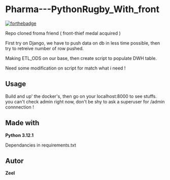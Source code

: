 # Pharma---PythonRugby_With_front

[![forthebadge](http://forthebadge.com/images/badges/built-with-love.svg)](http://forthebadge.com)  


Repo cloned froma friend ( front-thief medal acquired )

First try on Django, we have to push data on db in less time possible, then try to retreive number of row pushed.

Making ETL_ODS on our base, then create script to populate DWH table.

Need some modification on script for match what i need !

## Usage

Build and up' the docker's, then go on your localhost:8000 to see stuffs.
you can't check admin right now, don't be shy to ask a superuser for /admin connnection !


## Made with

**Python 3.12.1**

Dependancies in requirements.txt

## Autor

**Zeel** 
